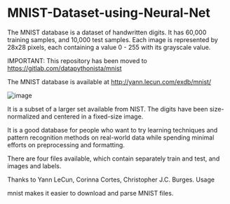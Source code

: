 # MNIST-Dataset-using-Neural-Net
The MNIST database is a dataset of handwritten digits. It has 60,000 training samples, and 10,000 test samples. Each image is represented by 28x28 pixels, each containing a value 0 - 255 with its grayscale value.


IMPORTANT: This repository has been moved to https://gitlab.com/datapythonista/mnist

The MNIST database is available at http://yann.lecun.com/exdb/mnist/

![image](https://user-images.githubusercontent.com/38588695/125228277-22476780-e2f2-11eb-80af-944c736d37a7.png)

It is a subset of a larger set available from NIST. The digits have been size-normalized and centered in a fixed-size image.

It is a good database for people who want to try learning techniques and pattern recognition methods on real-world data while spending minimal efforts on preprocessing and formatting.

There are four files available, which contain separately train and test, and images and labels.

Thanks to Yann LeCun, Corinna Cortes, Christopher J.C. Burges.
Usage

mnist makes it easier to download and parse MNIST files.
